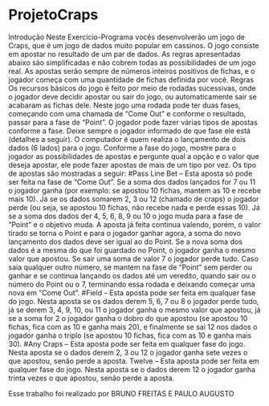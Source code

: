 # ProjetoCraps
Introdução Neste Exercício-Programa vocês desenvolverão um jogo de Craps, que é um jogo de dados muito popular em cassinos. O jogo consiste em apostar no resultado de um par de dados. As regras apresentadas abaixo são simplificadas e não cobrem todas as possibilidades de um jogo real. As apostas serão sempre de números inteiros positivos de fichas, e o jogador começa com uma quantidade de fichas definida por você. 
Regras Os recursos básicos do jogo é feito por meio de rodadas sucessivas, onde o jogador deve decidir apostar ou sair do jogo, ou automaticamente sair se acabaram as fichas dele. Neste jogo uma rodada pode ter duas fases, começando com uma chamada de “Come Out” e conforme o resultado, passar para a fase de “Point”. O jogador pode fazer várias tipos de apostas conforme a fase. Deixe sempre o jogador informado de que fase ele está (detalhes a seguir). O computador é quem realiza o lançamento de dois dados (6 lados) para o jogo. Conforme a fase do jogo, mostre para o jogador as possibilidades de apostas e pergunte qual a opção e o valor que deseja apostar, ele pode fazer apostas de mais de um tipo por vez. Os tipo de apostas são mostradas a seguir: 
#Pass Line Bet – Esta aposta só pode ser feita na fase de “Come Out”. Se a soma dos dados lançados for 7 ou 11 o jogador ganha (por exemplo: se apostou 10 fichas, mantem as 10 e recebe mais 10). Já se os dados somarem 2, 3 ou 12 (chamado de craps) o jogador perde (ou seja, se apostou 10 fichas, não recebe nada e perde essas 10). Já se a soma dos dados der 4, 5, 6, 8, 9 ou 10 o jogo muda para a fase de “Point” e o objetivo muda. A aposta já feita continua valendo, porém, o valor tirado se torna o Point e para o jogador ganhar agora, a soma do novo lançamento dos dados deve ser igual ao do Point. Se a nova soma dos dados é a mesma do que foi guardado no Point, o jogador ganha o mesmo valor que apostou. Se sair uma soma de valor 7 o jogador perde tudo. Caso saia qualquer outro número, se mantem na fase de “Point” sem perder ou ganhar e se continua lançando os dados até um veredito, quando sair ou o número do Point ou o 7, terminando essa rodada e deixando começar uma nova em “Come Out”. 
#Field – Esta aposta pode ser feita em qualquer fase do jogo. Nesta aposta se os dados derem 5, 6, 7 ou 8 o jogador perde tudo, já se derem 3, 4, 9, 10, ou 11 o jogador ganha o mesmo valor que apostou, já se a soma for 2 o jogador ganha o dobro do que apostou (se apostou 10 fichas, fica com as 10 e ganha mais 20), e finalmente se sai 12 nos dados o jogador ganha o triplo (se apostou 10 fichas, fica com as 10 e ganha mais 30). 
#Any Craps – Esta aposta pode ser feita em qualquer fase do jogo. Nesta aposta se o dados derem 2, 3 ou 12 o jogador ganha sete vezes o que apostou, senão perde a aposta. 
Twelve – Esta aposta pode ser feita em qualquer fase do jogo. Nesta aposta se o dados derem 12 o jogador ganha trinta vezes o que apostou, senão perde a aposta.

Esse trabalho foi realizado por BRUNO FREITAS E PAULO AUGUSTO

